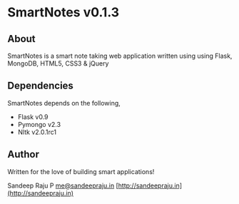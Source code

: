 # SmartNotes v0.1.3

## About

SmartNotes is a smart note taking web application written using using Flask, MongoDB, HTML5, CSS3 & jQuery

## Dependencies

SmartNotes depends on the following,

* Flask v0.9
* Pymongo v2.3
* Nltk v2.0.1rc1

## Author

Written for the love of building smart applications!

Sandeep Raju P
[me@sandeepraju.in](mailto:me@sandeepraju.in)
[http://sandeepraju.in](http://sandeepraju.in)